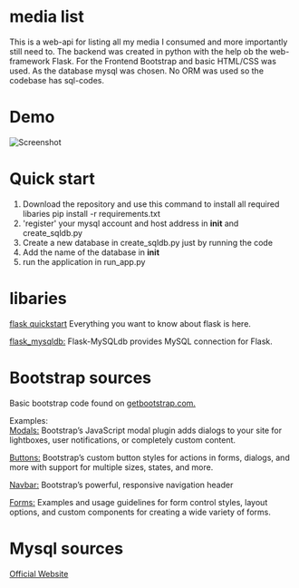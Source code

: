# media list
 This is a web-api for listing all my media I consumed and more 
 importantly still need to. The backend was created in python with the 
 help ob the web-framework Flask. For the Frontend Bootstrap and basic
 HTML/CSS was used. As the database mysql was chosen. No ORM was used so
 the codebase has sql-codes.

# Demo
![Screenshot](https://user-images.githubusercontent.com/54402396/69585884-389b9500-0fe1-11ea-9b32-e7fbc30ec44a.png)
# Quick start
1. Download the repository and use this command to install all 
required libaries
    pip install -r requirements.txt
2. 'register' your mysql account and host address in __init__ and 
create_sqldb.py
3. Create a new database in create_sqldb.py just by running the code
4. Add the name of the database in __init__ 
5. run the application in run_app.py
# libaries 
[flask quickstart](https://flask.palletsprojects.com/en/1.1.x/quickstart/#accessing-request-data)
Everything you want to know about flask is here.

[flask_mysqldb:](https://flask-mysqldb.readthedocs.io/en/latest/) Flask-MySQLdb provides MySQL connection for Flask.
# Bootstrap sources
Basic bootstrap code found on 
[getbootstrap.com.](https://getbootstrap.com/)

Examples:   
[Modals:](https://getbootstrap.com/docs/4.0/components/modal/)
Bootstrap’s JavaScript modal plugin adds dialogs to your site for 
lightboxes, user notifications, or completely custom content.

[Buttons:](https://getbootstrap.com/docs/4.0/components/buttons/)
Bootstrap’s custom button styles for actions in forms, dialogs, 
and more with support for multiple sizes, states, and more.

[Navbar:](https://getbootstrap.com/docs/4.0/components/navbar/)
Bootstrap’s powerful, responsive navigation header

[Forms:](https://getbootstrap.com/docs/4.3/components/forms/)
Examples and usage guidelines for form control styles, layout options, 
and custom components for creating a wide variety of forms.

# Mysql sources
[Official Website](https://dev.mysql.com/doc/connector-python/en/connector-python-examples.html)
